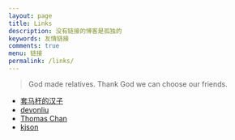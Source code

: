 ```yaml
---
layout: page
title: Links
description: 没有链接的博客是孤独的
keywords: 友情链接
comments: true
menu: 链接
permalink: /links/
---
```


> God made relatives. Thank God we can choose our friends.

* [套马杆的汉子](http://lesnica.cn)
* [devonliu](http://blog.devonliu.org/)
* [Thomas Chan](http://chenjunhao.cn)
* [kjson](http://kjson.org)
